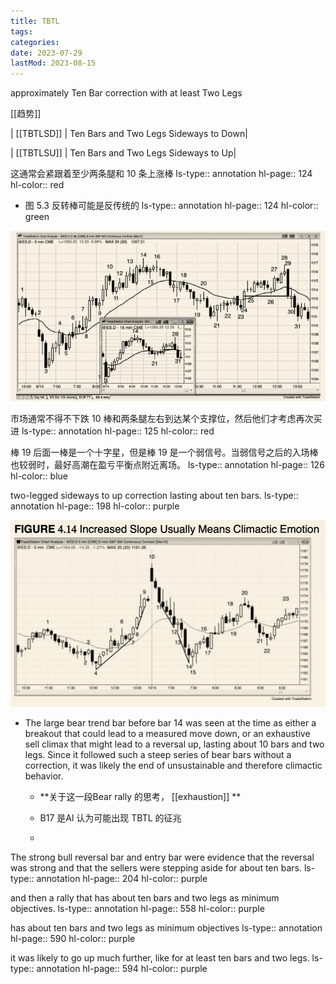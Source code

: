 ```yaml
---
title: TBTL
tags:
categories:
date: 2023-07-29
lastMod: 2023-08-15
---
```

approximately Ten Bar correction with at least Two Legs

[[趋势]]



| [[TBTLSD]] | Ten Bars and Two Legs Sideways to Down|

| [[TBTLSU]] | Ten Bars and Two Legs Sideways to Up|



这通常会紧跟着至少两条腿和 10 条上涨棒
ls-type:: annotation
hl-page:: 124
hl-color:: red


  + 图 5.3 反转棒可能是反传统的
ls-type:: annotation
hl-page:: 124
hl-color:: green


![image.png](/assets/image_1692032427588_0.png)

市场通常不得不下跌 10 棒和两条腿左右到达某个支撑位，然后他们才考虑再次买进
ls-type:: annotation
hl-page:: 125
hl-color:: red


棒 19 后面一棒是一个十字星，但是棒 19 是一个弱信号。当弱信号之后的入场棒也较弱时，最好高潮在盈亏平衡点附近离场。
ls-type:: annotation
hl-page:: 126
hl-color:: blue




two-legged sideways to up correction lasting about ten bars.
ls-type:: annotation
hl-page:: 198
hl-color:: purple


![image.png](/assets/image_1690277661061_0.png)

  + The large bear trend bar before bar 14 was seen at the time as either a breakout that could lead to a measured move down, or an exhaustive sell climax that might lead to a reversal up, lasting about 10 bars and two legs. Since it followed such a steep series of bear bars without a correction, it was likely the end of unsustainable and therefore climactic behavior.

    + **关于这一段Bear rally 的思考， [[exhaustion]]  **

    + B17 是Al 认为可能出现 TBTL 的征兆

    + 

The strong bull reversal bar and entry bar were evidence that the reversal was strong and that the sellers were stepping aside for about ten bars.
ls-type:: annotation
hl-page:: 204
hl-color:: purple




and then a rally that has about ten bars and two legs as minimum objectives.
ls-type:: annotation
hl-page:: 558
hl-color:: purple




has about ten bars and two legs as minimum objectives
ls-type:: annotation
hl-page:: 590
hl-color:: purple




it was likely to go up much further, like for at least ten bars and two legs.
ls-type:: annotation
hl-page:: 594
hl-color:: purple





